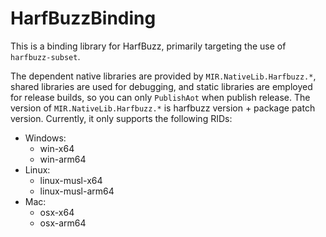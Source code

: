 # HarfBuzzBinding

This is a binding library for HarfBuzz, primarily targeting the use of `harfbuzz-subset`.

The dependent native libraries are provided by `MIR.NativeLib.Harfbuzz.*`, shared libraries are used for debugging, and static libraries are employed for release builds, so you can only `PublishAot` when publish release. The version of `MIR.NativeLib.Harfbuzz.*` is harfbuzz version + package patch version. Currently, it only supports the following RIDs:

- Windows:
    - win-x64
    - win-arm64
- Linux:
    - linux-musl-x64
    - linux-musl-arm64
- Mac:
    - osx-x64
    - osx-arm64